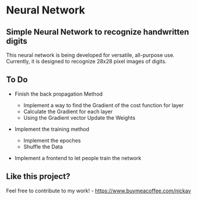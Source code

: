 # Neural Network

## Simple Neural Network to recognize handwritten digits

This neural network is being developed for versatile, all-purpose use. Currently, it is designed to recognize 28x28 pixel images of digits.

## To Do

- Finish the back propagation Method

    - Implement a way to find the Gradient of the cost function for layer 
    - Calculate the Gradient for each layer 
    - Using the Gradient vector Update the Weights 

- Implement the training method
    - Implement the epoches 
    - Shuffle the Data

- Implement a frontend to let people train the network


## Like this project?

Feel free to contribute to my work! - https://www.buymeacoffee.com/nickav
